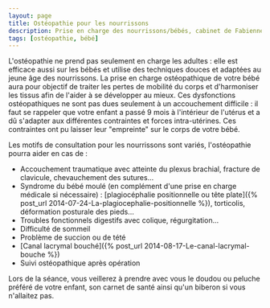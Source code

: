 ```yaml
---
layout: page
title: Ostéopathie pour les nourrissons
description: Prise en charge des nourrissons/bébés, cabinet de Fabienne Krotoff & Charlotte Wang 75015 Paris - 01 45 31 98 48
tags: [ostéopathie, bébé]
---
```


L'ostéopathie ne prend pas seulement en charge les adultes : elle est efficace aussi sur les bébés et utilise des techniques douces et adaptées au jeune âge des nourrissons. La prise en charge ostéopathique de votre bébé aura pour objectif de traiter les pertes de mobilité du corps et d'harmoniser les tissus afin de l'aider à se développer au mieux. Ces dysfonctions ostéopathiques ne sont pas dues seulement à un accouchement difficile : il faut se rappeler que votre enfant a passé 9 mois à l'intérieur de l'utérus et a dû s'adapter aux différentes contraintes et forces intra-utérines. Ces contraintes ont pu laisser leur "empreinte" sur le corps de votre bébé.

Les motifs de consultation pour les nourrissons sont variés, l'ostéopathie pourra aider en cas de :

- Accouchement traumatique avec atteinte du plexus brachial, fracture de clavicule, chevauchement des sutures...
- Syndrome du bébé moulé (en complément d'une prise en charge médicale si nécessaire) : [plagiocéphalie positionnelle ou tête plate]({% post_url 2014-07-24-La-plagiocephalie-positionnelle %}), torticolis, déformation posturale des pieds...
- Troubles fonctionnels digestifs avec colique, régurgitation...
- Difficulté de sommeil
- Problème de succion ou de tété
- [Canal lacrymal bouché]({% post_url 2014-08-17-Le-canal-lacrymal-bouche %})
- Suivi ostéopathique après opération

Lors de la séance, vous veillerez à prendre avec vous le doudou ou peluche préféré de votre enfant, son carnet de santé ainsi qu'un biberon si vous n'allaitez pas.
